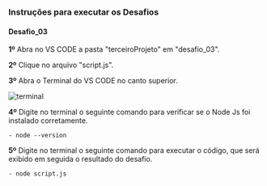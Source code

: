 <h3>Instruções para executar os Desafios</h3>

<h4>Desafio_03</h4>

__1º__ Abra no VS CODE a pasta "terceiroProjeto" em "desafio_03".

__2º__ Clique no arquivo "script.js".

__3º__ Abra o Terminal do VS CODE no canto superior.

![terminal](https://user-images.githubusercontent.com/59028003/167274670-b988766d-f488-4713-adbb-950e61436fe2.png)

__4º__ Digite no terminal o seguinte comando para verificar se o Node Js foi instalado corretamente.

	- node --version

__5º__ Digite no terminal o seguinte comando para executar o código, que será exibido em seguida o resultado do desafio.

	- node script.js
